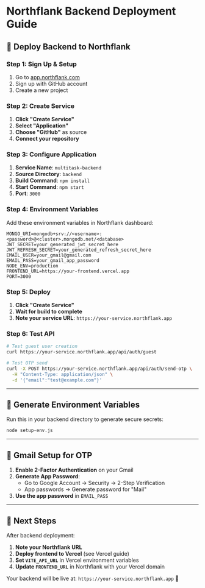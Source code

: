 # Northflank Backend Deployment Guide

## 🚀 Deploy Backend to Northflank

### Step 1: Sign Up & Setup
1. Go to [app.northflank.com](https://app.northflank.com)
2. Sign up with GitHub account
3. Create a new project

### Step 2: Create Service
1. **Click "Create Service"**
2. **Select "Application"**
3. **Choose "GitHub"** as source
4. **Connect your repository**

### Step 3: Configure Application
1. **Service Name**: `multitask-backend`
2. **Source Directory**: `backend`
3. **Build Command**: `npm install`
4. **Start Command**: `npm start`
5. **Port**: `3000`

### Step 4: Environment Variables
Add these environment variables in Northflank dashboard:

```
MONGO_URI=mongodb+srv://<username>:<password>@<cluster>.mongodb.net/<database>
JWT_SECRET=your_generated_jwt_secret_here
JWT_REFRESH_SECRET=your_generated_refresh_secret_here
EMAIL_USER=your_gmail@gmail.com
EMAIL_PASS=your_gmail_app_password
NODE_ENV=production
FRONTEND_URL=https://your-frontend.vercel.app
PORT=3000
```

### Step 5: Deploy
1. **Click "Create Service"**
2. **Wait for build to complete**
3. **Note your service URL**: `https://your-service.northflank.app`

### Step 6: Test API
```bash
# Test guest user creation
curl https://your-service.northflank.app/api/auth/guest

# Test OTP send
curl -X POST https://your-service.northflank.app/api/auth/send-otp \
  -H "Content-Type: application/json" \
  -d '{"email":"test@example.com"}'
```

---

## 🔧 Generate Environment Variables

Run this in your backend directory to generate secure secrets:
```bash
node setup-env.js
```

---

## 📧 Gmail Setup for OTP

1. **Enable 2-Factor Authentication** on your Gmail
2. **Generate App Password**:
   - Go to Google Account → Security → 2-Step Verification
   - App passwords → Generate password for "Mail"
3. **Use the app password** in `EMAIL_PASS`

---

## 🎯 Next Steps

After backend deployment:
1. **Note your Northflank URL**
2. **Deploy frontend to Vercel** (see Vercel guide)
3. **Set `VITE_API_URL`** in Vercel environment variables
4. **Update `FRONTEND_URL`** in Northflank with your Vercel domain

Your backend will be live at: `https://your-service.northflank.app` 🚀 